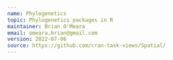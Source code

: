 ```yaml
---
name: Phylogenetics
topic: Phylogenetics packages in R
maintainer: Brian O'Meara
email: omeara.brian@gmail.com
version: 2022-07-06
source: https://github.com/cran-task-views/Spatial/
---
```



